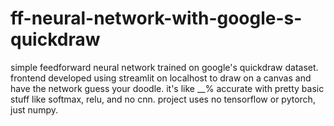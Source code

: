 # ff-neural-network-with-google-s-quickdraw
simple feedforward neural network trained on google's quickdraw dataset. frontend developed using streamlit on localhost to draw on a canvas and have the network guess your doodle. it's like __% accurate with pretty basic stuff like softmax, relu, and no cnn. project uses no tensorflow or pytorch, just numpy.
